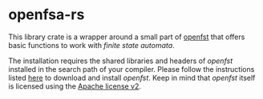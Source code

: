 # openfsa-rs

This library crate is a wrapper around a small part of [openfst](http://www.openfst.org/) that offers basic functions to work with *finite state automata*.

The installation requires the shared libraries and headers of *openfst* installed in the search path of your compiler.
Please follow the instructions listed [here](http://www.openfst.org/twiki/bin/view/FST/FstDownload) to download and install *openfst*.
Keep in mind that *openfst* itself is licensed using the [Apache license v2](http://www.apache.org/licenses/LICENSE-2.0).